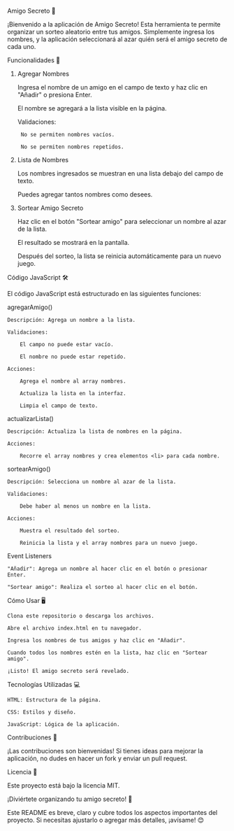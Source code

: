 Amigo Secreto 🎁

¡Bienvenido a la aplicación de Amigo Secreto! Esta herramienta te permite organizar un sorteo aleatorio entre tus amigos. Simplemente ingresa los nombres, y la aplicación seleccionará al azar quién será el amigo secreto de cada uno.

Funcionalidades 🚀
1. Agregar Nombres

    Ingresa el nombre de un amigo en el campo de texto y haz clic en "Añadir" o presiona Enter.

    El nombre se agregará a la lista visible en la página.

    Validaciones:

        No se permiten nombres vacíos.

        No se permiten nombres repetidos.

2. Lista de Nombres

    Los nombres ingresados se muestran en una lista debajo del campo de texto.

    Puedes agregar tantos nombres como desees.

3. Sortear Amigo Secreto

    Haz clic en el botón "Sortear amigo" para seleccionar un nombre al azar de la lista.

    El resultado se mostrará en la pantalla.

    Después del sorteo, la lista se reinicia automáticamente para un nuevo juego.

Código JavaScript 🛠️

El código JavaScript está estructurado en las siguientes funciones:

agregarAmigo()

    Descripción: Agrega un nombre a la lista.

    Validaciones:

        El campo no puede estar vacío.

        El nombre no puede estar repetido.

    Acciones:

        Agrega el nombre al array nombres.

        Actualiza la lista en la interfaz.

        Limpia el campo de texto.

actualizarLista()

    Descripción: Actualiza la lista de nombres en la página.

    Acciones:

        Recorre el array nombres y crea elementos <li> para cada nombre.

sortearAmigo()

    Descripción: Selecciona un nombre al azar de la lista.

    Validaciones:

        Debe haber al menos un nombre en la lista.

    Acciones:

        Muestra el resultado del sorteo.

        Reinicia la lista y el array nombres para un nuevo juego.

Event Listeners

    "Añadir": Agrega un nombre al hacer clic en el botón o presionar Enter.

    "Sortear amigo": Realiza el sorteo al hacer clic en el botón.

Cómo Usar 🖥️

    Clona este repositorio o descarga los archivos.

    Abre el archivo index.html en tu navegador.

    Ingresa los nombres de tus amigos y haz clic en "Añadir".

    Cuando todos los nombres estén en la lista, haz clic en "Sortear amigo".

    ¡Listo! El amigo secreto será revelado.

Tecnologías Utilizadas 💻

    HTML: Estructura de la página.

    CSS: Estilos y diseño.

    JavaScript: Lógica de la aplicación.

Contribuciones 🤝

¡Las contribuciones son bienvenidas! Si tienes ideas para mejorar la aplicación, no dudes en hacer un fork y enviar un pull request.

Licencia 📄

Este proyecto está bajo la licencia MIT.

¡Diviértete organizando tu amigo secreto! 🎉

Este README es breve, claro y cubre todos los aspectos importantes del proyecto. Si necesitas ajustarlo o agregar más detalles, ¡avísame! 😊
